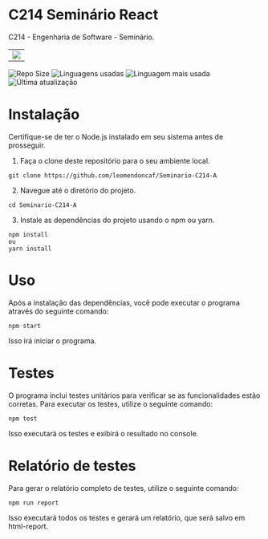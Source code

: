 # C214 Seminário React

C214 - Engenharia de Software - Seminário.

<table>
  <tr>
    <td><img src="https://img.shields.io/badge/React-20232A?style=for-the-badge&logo=react&logoColor=61DAFB"></td>
   </tr>
</table>

![Repo Size](https://img.shields.io/github/repo-size/leomendoncaf/Seminario-C214-A)
![Linguagens usadas](https://img.shields.io/github/languages/count/leomendoncaf/Seminario-C214-A)
![Linguagem mais usada](https://img.shields.io/github/languages/top/leomendoncaf/Seminario-C214-A)
![Última atualização](https://img.shields.io/github/last-commit/leomendoncaf/Seminario-C214-A)

# Instalação

Certifique-se de ter o Node.js instalado em seu sistema antes de prosseguir.

1. Faça o clone deste repositório para o seu ambiente local.

```
git clone https://github.com/leomendoncaf/Seminario-C214-A
```

2. Navegue até o diretório do projeto.

```
cd Seminario-C214-A
```

3. Instale as dependências do projeto usando o npm ou yarn.

```
npm install
ou
yarn install
```

# Uso

Após a instalação das dependências, você pode executar o programa através do seguinte comando:

```
npm start
```

Isso irá iniciar o programa.

# Testes

O programa inclui testes unitários para verificar se as funcionalidades estão corretas. Para executar os testes, utilize o seguinte comando:

```
npm test
```

Isso executará os testes e exibirá o resultado no console.

# Relatório de testes

Para gerar o relatório completo de testes, utilize o seguinte comando:

```
npm run report
```

Isso executará todos os testes e gerará um relatório, que será salvo em html-report.
